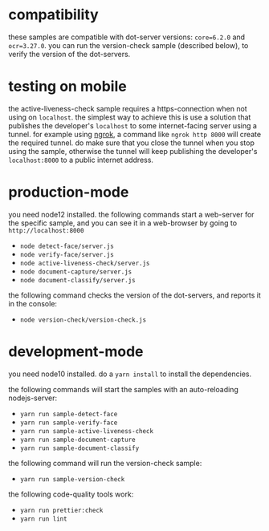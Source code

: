 # compatibility

these samples are compatible with dot-server versions: `core=6.2.0` and `ocr=3.27.0`. you can run the version-check sample (described below), to verify the version of the dot-servers.

# testing on mobile

the active-liveness-check sample requires a https-connection when not using on `localhost`. the simplest way to achieve this is use a solution that publishes the developer's `localhost` to some internet-facing server using a tunnel. for example using [ngrok](https://ngrok.com/), a command like `ngrok http 8000` will create the required tunnel. do make sure that you close the tunnel when you stop using the sample, otherwise the tunnel will keep publishing the developer's `localhost:8000` to a public internet address.

# production-mode

you need node12 installed.
the following commands start a web-server for the specific sample, and you can see it in a web-browser by going to `http://localhost:8000`

- `node detect-face/server.js`
- `node verify-face/server.js`
- `node active-liveness-check/server.js`
- `node document-capture/server.js`
- `node document-classify/server.js`

the following command checks the version of the dot-servers, and reports it in the console:

- `node version-check/version-check.js`

# development-mode

you need node10 installed.
do a `yarn install` to install the dependencies.

the following commands will start the samples with an auto-reloading nodejs-server:

- `yarn run sample-detect-face`
- `yarn run sample-verify-face`
- `yarn run sample-active-liveness-check`
- `yarn run sample-document-capture`
- `yarn run sample-document-classify`

the following command will run the version-check sample:

- `yarn run sample-version-check`

the following code-quality tools work:

- `yarn run prettier:check`
- `yarn run lint`
